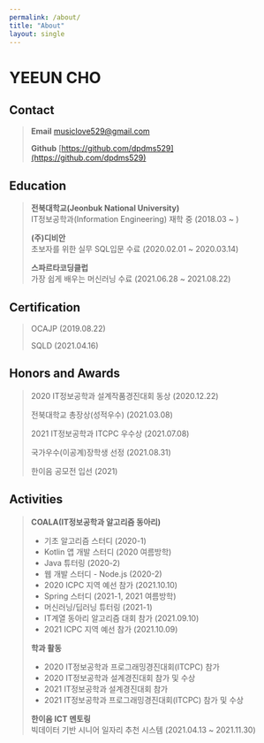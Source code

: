 ```yaml
---
permalink: /about/
title: "About"
layout: single
---
```


# YEEUN CHO
## Contact
> __Email__ musiclove529@gmail.com  
> 
> __Github__ [https://github.com/dpdms529](https://github.com/dpdms529)  
  
## Education
> __전북대학교(Jeonbuk National University)__  
> IT정보공학과(Information Engineering) 재학 중 (2018.03 ~ )  
> 
> __(주)디비안__  
> 초보자를 위한 실무 SQL입문 수료 (2020.02.01 ~ 2020.03.14)  
> 
> __스파르타코딩클럽__  
> 가장 쉽게 배우는 머신러닝 수료 (2021.06.28 ~ 2021.08.22)  
    
## Certification
> OCAJP (2019.08.22)  
> 
> SQLD (2021.04.16)  
  
## Honors and Awards
> 2020 IT정보공학과 설계작품경진대회 동상 (2020.12.22)  
> 
> 전북대학교 총장상(성적우수) (2021.03.08)  
> 
> 2021 IT정보공학과 ITCPC 우수상 (2021.07.08)  
> 
> 국가우수(이공계)장학생 선정 (2021.08.31)  
> 
> 한이음 공모전 입선 (2021)  
  
## Activities
> __COALA(IT정보공학과 알고리즘 동아리)__
> - 기초 알고리즘 스터디 (2020-1)  
> - Kotlin 앱 개발 스터디 (2020 여름방학)  
> - Java 튜터링 (2020-2)  
> - 웹 개발 스터디 - Node.js (2020-2)  
> - 2020 ICPC 지역 예선 참가 (2021.10.10)
> - Spring 스터디 (2021-1, 2021 여름방학)  
> - 머신러닝/딥러닝 튜터링 (2021-1)  
> - IT계열 동아리 알고리즘 대회 참가 (2021.09.10)
> - 2021 ICPC 지역 예선 참가 (2021.10.09)
> 
> __학과 활동__
> - 2020 IT정보공학과 프로그래밍경진대회(ITCPC) 참가
> - 2020 IT정보공학과 설계경진대회 참가 및 수상
> - 2021 IT정보공학과 설계경진대회 참가
> - 2021 IT정보공학과 프로그래밍경진대회(ITCPC) 참가 및 수상
> 
> __한이음 ICT 멘토링__  
> 빅데이터 기반 시니어 일자리 추천 시스템 (2021.04.13 ~ 2021.11.30)  
